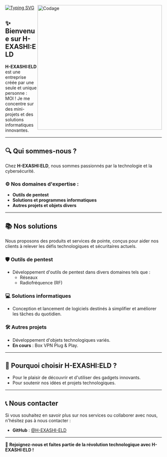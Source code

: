 [![Typing SVG](https://readme-typing-svg.demolab.com?font=Fira+Code&pause=1000&color=000000&width=435&lines=Welcome+in+H-EXASHI%3AELD+Github)](https://git.io/typing-svg)
<img align="right" alt="Codage" width="400" src="https://github.com/user-attachments/assets/9fe1bca1-2619-4e7e-8b41-620128349b3a">

## ✨ Bienvenue sur H-EXASHI:ELD

**H-EXASHI:ELD** est une entreprise créée par une seule et unique personne : MOI ! Je me concentre sur des mini-projets et des solutions informatiques innovantes.

---

## 🔍 Qui sommes-nous ?

Chez **H-EXASHI:ELD**, nous sommes passionnés par la technologie et la cybersécurité.

### ⚙️ Nos domaines d'expertise :
- **Outils de pentest**
- **Solutions et programmes informatiques**
- **Autres projets et objets divers**

---

## 📚 Nos solutions

Nous proposons des produits et services de pointe, conçus pour aider nos clients à relever les défis technologiques et sécuritaires actuels.

### 🛡️ Outils de pentest
- Développement d'outils de pentest dans divers domaines tels que :
    - Réseaux
    - Radiofréquence (RF)

### 💻 Solutions informatiques
- Conception et lancement de logiciels destinés à simplifier et améliorer les tâches du quotidien.

### 🛠️ Autres projets
- Développement d'objets technologiques variés.
- **En cours** : Box VPN Plug & Play.

---

## 🚀 Pourquoi choisir H-EXASHI:ELD ?

- Pour le plaisir de découvrir et d'utiliser des gadgets innovants.
- Pour soutenir nos idées et projets technologiques.

---

## 📞 Nous contacter

Si vous souhaitez en savoir plus sur nos services ou collaborer avec nous, n'hésitez pas à nous contacter :

- **GitHub** : [@H-EXASHI-ELD](https://github.com/H-EXASHI-ELD)

---

🚀 **Rejoignez-nous et faites partie de la révolution technologique avec H-EXASHI:ELD !**

